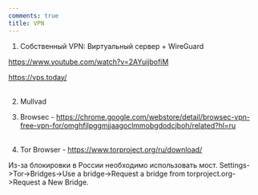```yaml
---
comments: true
title: VPN
---
```


1) Собственный VPN: Виртуальный сервер + WireGuard

<https://www.youtube.com/watch?v=2AYuijbofiM>

<https://vps.today/>
<br><br>

2) Mullvad

3) Browsec - <https://chrome.google.com/webstore/detail/browsec-vpn-free-vpn-for/omghfjlpggmjjaagoclmmobgdodcjboh/related?hl=ru>
<br><br>

4) Tor Browser - <https://www.torproject.org/ru/download/>

Из-за блокировки в России необходимо использовать мост. Settings->Tor->Bridges->Use a bridge->Request a bridge from torproject.org->Request a New Bridge.